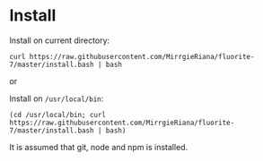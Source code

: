 # Install

Install on current directory:

```
curl https://raw.githubusercontent.com/MirrgieRiana/fluorite-7/master/install.bash | bash
```

or

Install on `/usr/local/bin`:

```
(cd /usr/local/bin; curl https://raw.githubusercontent.com/MirrgieRiana/fluorite-7/master/install.bash | bash)
```

It is assumed that git, node and npm is installed.
